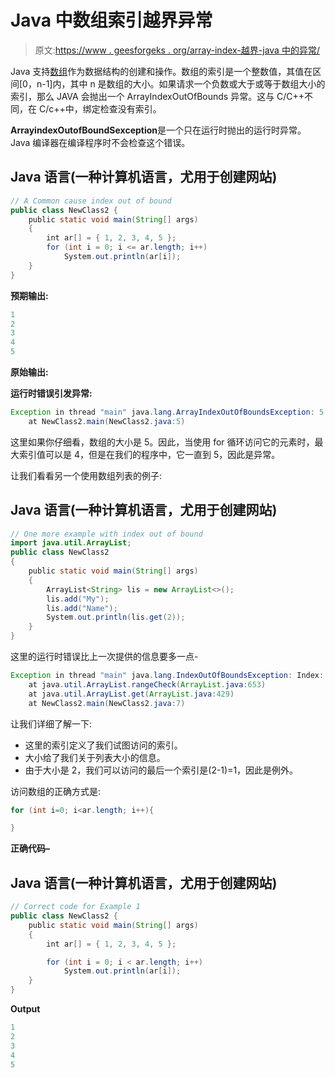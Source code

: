 # Java 中数组索引越界异常

> 原文:[https://www . geesforgeks . org/array-index-越界-java 中的异常/](https://www.geeksforgeeks.org/array-index-out-of-bounds-exception-in-java/)

Java 支持[数组](https://www.geeksforgeeks.org/data-structures/#Array)作为数据结构的创建和操作。数组的索引是一个整数值，其值在区间[0，n-1]内，其中 n 是数组的大小。如果请求一个负数或大于或等于数组大小的索引，那么 JAVA 会抛出一个 ArrayIndexOutOfBounds 异常。这与 C/C++不同，在 C/c++中，绑定检查没有索引。

**ArrayindexOutofBoundSexception**是一个只在运行时抛出的运行时异常。Java 编译器在编译程序时不会检查这个错误。

## Java 语言(一种计算机语言，尤用于创建网站)

```java
// A Common cause index out of bound
public class NewClass2 {
    public static void main(String[] args)
    {
        int ar[] = { 1, 2, 3, 4, 5 };
        for (int i = 0; i <= ar.length; i++)
            System.out.println(ar[i]);
    }
}
```

**预期输出:**

```java
1
2
3
4
5
```

**原始输出:**

**运行时错误引发异常:**

```java
Exception in thread "main" java.lang.ArrayIndexOutOfBoundsException: 5
    at NewClass2.main(NewClass2.java:5)
```

这里如果你仔细看，数组的大小是 5。因此，当使用 for 循环访问它的元素时，最大索引值可以是 4，但是在我们的程序中，它一直到 5，因此是异常。

让我们看看另一个使用数组列表的例子:

## Java 语言(一种计算机语言，尤用于创建网站)

```java
// One more example with index out of bound
import java.util.ArrayList;
public class NewClass2
{
    public static void main(String[] args)
    {
        ArrayList<String> lis = new ArrayList<>();
        lis.add("My");
        lis.add("Name");
        System.out.println(lis.get(2));
    }
}
```

这里的运行时错误比上一次提供的信息要多一点-

```java
Exception in thread "main" java.lang.IndexOutOfBoundsException: Index: 2, Size: 2
    at java.util.ArrayList.rangeCheck(ArrayList.java:653)
    at java.util.ArrayList.get(ArrayList.java:429)
    at NewClass2.main(NewClass2.java:7)
```

让我们详细了解一下:

*   这里的索引定义了我们试图访问的索引。
*   大小给了我们关于列表大小的信息。
*   由于大小是 2，我们可以访问的最后一个索引是(2-1)=1，因此是例外。

访问数组的正确方式是:

```java
for (int i=0; i<ar.length; i++){

}
```

**正确代码–**

## Java 语言(一种计算机语言，尤用于创建网站)

```java
// Correct code for Example 1
public class NewClass2 {
    public static void main(String[] args)
    {
        int ar[] = { 1, 2, 3, 4, 5 };

        for (int i = 0; i < ar.length; i++)
            System.out.println(ar[i]);
    }
}
```

**Output**

```java
1
2
3
4
5
```